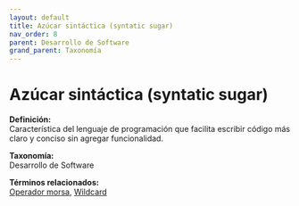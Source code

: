 ```yaml
---
layout: default
title: Azúcar sintáctica (syntatic sugar)
nav_order: 8
parent: Desarrollo de Software
grand_parent: Taxonomía
---
```


# Azúcar sintáctica (syntatic sugar)

**Definición:**  
Característica del lenguaje de programación que facilita escribir código más claro y conciso sin agregar funcionalidad.

**Taxonomía:**  
Desarrollo de Software

**Términos relacionados:**  
[Operador morsa](https://maleniski.github.io/diccionario-angl-tec-mx/docs/taxonomia/desarrollo-de-software/operador-morsa.html), [Wildcard](https://maleniski.github.io/diccionario-angl-tec-mx/docs/taxonomia/desarrollo-de-software/wildcard.html)
